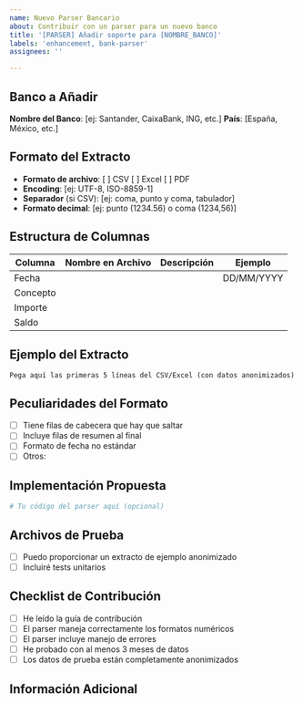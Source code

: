 ```yaml
---
name: Nuevo Parser Bancario
about: Contribuir con un parser para un nuevo banco
title: '[PARSER] Añadir soporte para [NOMBRE_BANCO]'
labels: 'enhancement, bank-parser'
assignees: ''

---
```


## Banco a Añadir
**Nombre del Banco**: [ej: Santander, CaixaBank, ING, etc.]
**País**: [España, México, etc.]

## Formato del Extracto
- **Formato de archivo**: [ ] CSV  [ ] Excel  [ ] PDF
- **Encoding**: [ej: UTF-8, ISO-8859-1]
- **Separador** (si CSV): [ej: coma, punto y coma, tabulador]
- **Formato decimal**: [ej: punto (1234.56) o coma (1234,56)]

## Estructura de Columnas
<!-- Lista las columnas del extracto bancario -->
| Columna | Nombre en Archivo | Descripción | Ejemplo |
|---------|------------------|-------------|---------|
| Fecha | | | DD/MM/YYYY |
| Concepto | | | |
| Importe | | | |
| Saldo | | | |

## Ejemplo del Extracto
```csv
Pega aquí las primeras 5 líneas del CSV/Excel (con datos anonimizados)
```

## Peculiaridades del Formato
<!-- ¿Hay algo especial en este formato que debamos saber? -->
- [ ] Tiene filas de cabecera que hay que saltar
- [ ] Incluye filas de resumen al final
- [ ] Formato de fecha no estándar
- [ ] Otros: 

## Implementación Propuesta
<!-- Si ya tienes código, compártelo aquí -->
```python
# Tu código del parser aquí (opcional)
```

## Archivos de Prueba
<!-- IMPORTANTE: Asegúrate de anonimizar TODOS los datos personales -->
- [ ] Puedo proporcionar un extracto de ejemplo anonimizado
- [ ] Incluiré tests unitarios

## Checklist de Contribución
- [ ] He leído la guía de contribución
- [ ] El parser maneja correctamente los formatos numéricos
- [ ] El parser incluye manejo de errores
- [ ] He probado con al menos 3 meses de datos
- [ ] Los datos de prueba están completamente anonimizados

## Información Adicional
<!-- ¿Algo más que debamos saber sobre este banco o formato? -->